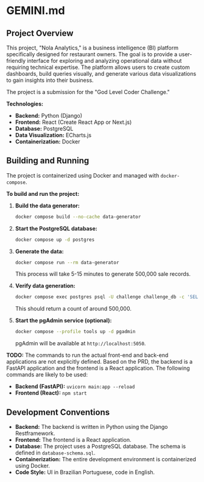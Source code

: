 # GEMINI.md

## Project Overview

This project, "Nola Analytics," is a business intelligence (BI) platform specifically designed for restaurant owners. The goal is to provide a user-friendly interface for exploring and analyzing operational data without requiring technical expertise. The platform allows users to create custom dashboards, build queries visually, and generate various data visualizations to gain insights into their business.

The project is a submission for the "God Level Coder Challenge."

**Technologies:**

*   **Backend:** Python (Django)
*   **Frontend:** React (Create React App or Next.js)
*   **Database:** PostgreSQL
*   **Data Visualization:** ECharts.js
*   **Containerization:** Docker

## Building and Running

The project is containerized using Docker and managed with `docker-compose`.

**To build and run the project:**

1.  **Build the data generator:**
    ```bash
    docker compose build --no-cache data-generator
    ```

2.  **Start the PostgreSQL database:**
    ```bash
    docker compose up -d postgres
    ```

3.  **Generate the data:**
    ```bash
    docker compose run --rm data-generator
    ```
    This process will take 5-15 minutes to generate 500,000 sale records.

4.  **Verify data generation:**
    ```bash
    docker compose exec postgres psql -U challenge challenge_db -c 'SELECT COUNT(*) FROM sales;'
    ```
    This should return a count of around 500,000.

5.  **Start the pgAdmin service (optional):**
    ```bash
    docker compose --profile tools up -d pgadmin
    ```
    pgAdmin will be available at `http://localhost:5050`.

**TODO:** The commands to run the actual front-end and back-end applications are not explicitly defined. Based on the PRD, the backend is a FastAPI application and the frontend is a React application. The following commands are likely to be used:

*   **Backend (FastAPI):** `uvicorn main:app --reload`
*   **Frontend (React):** `npm start`

## Development Conventions

*   **Backend:** The backend is written in Python using the Django Restframework.
*   **Frontend:** The frontend is a React application.
*   **Database:** The project uses a PostgreSQL database. The schema is defined in `database-schema.sql`.
*   **Containerization:** The entire development environment is containerized using Docker.
*   **Code Style:** UI in Brazilian Portuguese, code in English.

